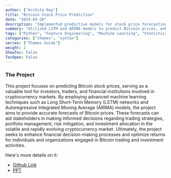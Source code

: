 ```yaml
---
author: ["Archita Ray"]
title: "Bitcoin Stock Price Prediction"
date: "2024-03-20"
description: "Implemented predictive models for stock price forecasting to support informed decision-making in cryptocurrency investments and trading"
summary: "Utilized LSTM and ARIMA models to predict Bitcoin prices, enhancing financial decision-making in the volatile cryptocurrency market through accurate forecasting"
tags: ["Python", "Feature Engineering", "Machine Learning", "Statistical Analysis", "Excel", "Statistical Modelling", "Data Preprocessing","NumPy","Pandas","Scikit-learn","LSTM (Long Short-Term Memory)","ARIMA (Autoregressive Integrated Moving Average)","Predictive Modeling","Financial Forecasting"]
categories: ["themes", "syntax"]
series: ["Themes Guide"]
weight: 2
ShowToc: False
TocOpen: False
---
```


### The Project

This project focuses on predicting Bitcoin stock prices, serving as a valuable tool for investors, traders, and financial institutions involved in cryptocurrency markets. By employing advanced machine learning techniques such as Long Short-Term Memory (LSTM) networks and Autoregressive Integrated Moving Average (ARIMA) models, the project aims to provide accurate forecasts of Bitcoin prices. These forecasts can aid stakeholders in making informed decisions regarding trading strategies, portfolio management, risk mitigation, and investment allocation in the volatile and rapidly evolving cryptocurrency market. Ultimately, the project seeks to enhance financial decision-making processes and optimize returns for individuals and organizations engaged in Bitcoin trading and investment activities.


Here's more details on it:
- [Github Link](https://github.com/archita612/Cryptocurrency)
- [PPT](https://github.com/archita612/Cryptocurrency/blob/main/Cryptocurrency_Bitcoin.pptx)